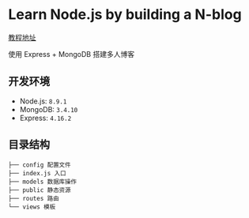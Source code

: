 # Learn Node.js by building a N-blog

[教程地址](https://github.com/nswbmw/N-blog)

使用 Express + MongoDB 搭建多人博客

## 开发环境

- Node.js: `8.9.1`
- MongoDB: `3.4.10`
- Express: `4.16.2`

## 目录结构

```
├── config 配置文件
├── index.js 入口
├── models 数据库操作
├── public 静态资源
├── routes 路由
└── views 模板
```

